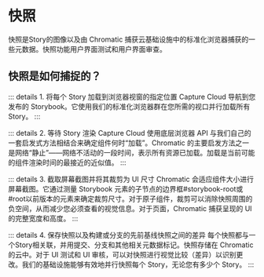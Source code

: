 # 快照

快照是Story的图像以及由 Chromatic 捕获云基础设施中的标准化浏览器捕获的一些元数据。快照功能用户界面测试和用户界面审查。

## 快照是如何捕捉的？

::: details 1. 将每个 Story 加载到浏览器视窗的指定位置
Capture Cloud 导航到您发布的 Storybook。它使用我们的标准化浏览器群在您所需的视口并行加载所有 Story。
:::

::: details 2. 等待 Story 渲染
Capture Cloud 使用底层浏览器 API 与我们自己的一套启发式方法相结合来确定组件何时“加载”。Chromatic 的主要启发方法之一是网络“静止”——网络不活动的一段时间，表示所有资源已加载。加载是当前可能的组件渲染时间的最接近的近似值。
:::

::: details 3. 截取屏幕截图并将其裁剪为 UI 尺寸
Chromatic 会适应组件大小进行屏幕截图。它通过测量 Storybook 元素的子节点的边界框#storybook-root或#root以前版本的元素来确定裁剪尺寸。对于原子组件，裁剪可以消除快照周围的负空间，从而减少您必须查看的视觉信息。对于页面，Chromatic 捕获呈现的 UI 的完整宽度和高度。
:::

::: details 4. 保存快照以及构建或分支的先前基线快照之间的差异
每个快照都与一个Story相关联，并用提交、分支和其他相关元数据标记。快照存储在 Chromatic 的云中。对于 UI 测试和 UI 审核，可以对快照进行视觉比较（差异）以识别更改。我们的基础设施能够有效地并行快照每个 Story，无论您有多少个 Story。
:::

